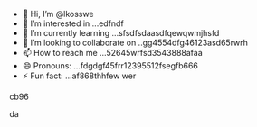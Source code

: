 - 👋 Hi, I’m @lkosswe
- 👀 I’m interested in ...edfndf
- 🌱 I’m currently learning ...sfsdfsdaasdfqewqwmjhsfd
- 💞️ I’m looking to collaborate on ..gg4554dfg46123asd65rwrh
- 📫 How to reach me ...52645wrfsd3543888afaa
- 😄 Pronouns: ...fdgdgf45frr12395512fsegfb666
- ⚡ Fun fact: ...af868thhfew
wer
<!---53gferdqxs
lkosswe/lkosswe is a ✨ special ✨ repository because its `README.md` (this file) appears on your GitHub profile.
You can click the Preview link to take a look at your changes.62632
--->cb96
da
